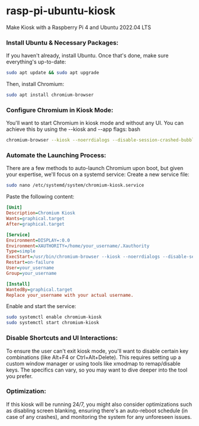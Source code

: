 # rasp-pi-ubuntu-kiosk
Make Kiosk with a Raspberry Pi 4 and Ubuntu 2022.04 LTS

### Install Ubuntu & Necessary Packages:
If you haven't already, install Ubuntu. Once that's done, make sure everything's up-to-date:
``` bash
sudo apt update && sudo apt upgrade
```
Then, install Chromium:
``` bash
sudo apt install chromium-browser
```

### Configure Chromium in Kiosk Mode:
You'll want to start Chromium in kiosk mode and without any UI. You can achieve this by using the --kiosk and --app flags:
bash
``` bash
chromium-browser --kiosk --noerrdialogs --disable-session-crashed-bubble --disable-infobars --app=https://www.killerwarehouse.com
```
### Automate the Launching Process:
There are a few methods to auto-launch Chromium upon boot, but given your expertise, we'll focus on a systemd service:
Create a new service file:
``` bash
sudo nano /etc/systemd/system/chromium-kiosk.service
```
Paste the following content:
``` ini
[Unit]
Description=Chromium Kiosk
Wants=graphical.target
After=graphical.target

[Service]
Environment=DISPLAY=:0.0
Environment=XAUTHORITY=/home/your_username/.Xauthority
Type=simple
ExecStart=/usr/bin/chromium-browser --kiosk --noerrdialogs --disable-session-crashed-bubble --disable-infobars --app=https://www.killerwarehouse.com
Restart=on-failure
User=your_username
Group=your_username

[Install]
WantedBy=graphical.target
Replace your_username with your actual username.
```

Enable and start the service:
``` bash
sudo systemctl enable chromium-kiosk
sudo systemctl start chromium-kiosk
```

### Disable Shortcuts and UI Interactions:
To ensure the user can't exit kiosk mode, you'll want to disable certain key combinations (like Alt+F4 or Ctrl+Alt+Delete). This requires setting up a custom window manager or using tools like xmodmap to remap/disable keys. The specifics can vary, so you may want to dive deeper into the tool you prefer.

### Optimization:
If this kiosk will be running 24/7, you might also consider optimizations such as disabling screen blanking, ensuring there's an auto-reboot schedule (in case of any crashes), and monitoring the system for any unforeseen issues.

